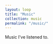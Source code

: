 ```yaml
---
layout: loop
title: "Music"
collection: music
permalink: "/music/"
---
```


Music I've listened to.

